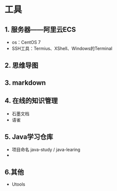 

# 工具

## 1. 服务器——阿里云ECS

* os：CentOS 7
* SSH工具：Termius、XShell、Windows的Terminal

## 2. 思维导图

## 3. markdown

## 4. 在线的知识管理

* 石墨文档
* 语雀

## 5. Java学习仓库

* 项目命名 java-study / java-learing
* 

## 6.其他

* Utools

